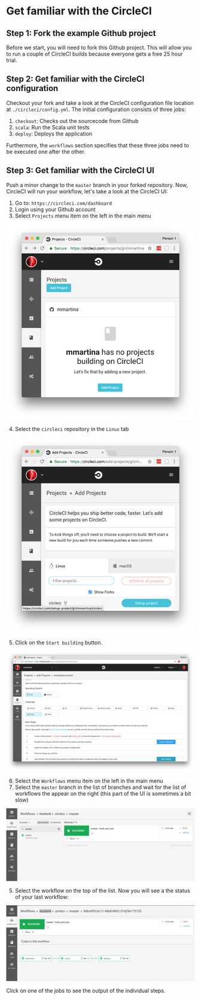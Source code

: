 # Get familiar with the CircleCI

## Step 1: Fork the example Github project

Before we start, you will need to fork this Github project. This will allow you to run a couple of CircleCI builds because everyone gets a free 25 hour trial.

## Step 2: Get familiar with the CircleCI configuration

Checkout your fork and take a look at the CircleCI configuration file location at `./circleci/config.yml`. The initial configuration consists of three jobs: 

1. `checkout`: Checks out the sourcecode from Github 
2. `scala`: Run the Scala unit tests
3. `deploy`: Deploys the application

Furthermore, the `workflows` section specifies that these three jobs need to be executed one after the other.   

## Step 3: Get familiar with the CircleCI UI

Push a minor change to the `master` branch in your forked repository. Now, CircleCI will run your workflow, let's take a look at the CircleCI UI:

1. Go to: `https://circleci.com/dashboard`
2. Login using your Github account
3. Select `Projects` menu item on the left in the main menu

![Workflow list](images/screenshot-projects.png "Projects")
 
4. Select the `circleci` repository in the `Linux` tab

![Workflow list](images/screenshot-select-repository.png "Select repository")

5. Click on the `Start building` button.

![Workflow list](images/screenshot-start-building.png "Start building")

6. Select the `Workflows` menu item on the left in the main menu
7. Select the `master` branch in the list of branches and wait for the list of workflows the appear on the right (this part of the UI is sometimes a bit slow)

![Workflow list](images/screenshot-workflow-list.png "Workflow list")

5. Select the workflow on the top of the list. Now you will see a the status of your last workflow:

![Workflow run](images/screenshot-workflow-run.png "Workflow run")

Click on one of the jobs to see the output of the individual steps. 



